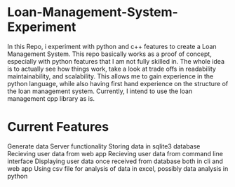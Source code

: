 # Loan-Management-System-Experiment
 
In this Repo, i experiment with python and c++ features to create a Loan Management System. This repo basically works as a proof of concept, especially with python features that I am not fully skilled in. The whole idea is to actually see how things work, take a look at trade offs in readability maintainability, and scalability. This allows me to gain experience in the python language, while also having first hand experience on the structure of the loan management system.
Currently, I intend to use the loan management cpp library as is. 

# Current Features
 Generate data
 Server functionality
 Storing data in sqlite3 database
 Recieving user data from web app
 Recieving user data from command line interface
 Displaying user data once received from database both in cli and web app
 Using csv file for analysis of data in excel, possibly data analysis in python

